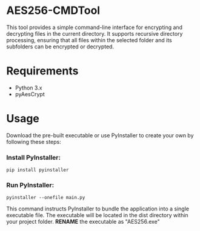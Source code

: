 # AES256-CMDTool
This tool provides a simple command-line interface for encrypting and decrypting files in the current directory. It supports recursive directory processing, ensuring that all files within the selected folder and its subfolders can be encrypted or decrypted.

# Requirements
- Python 3.x
- pyAesCrypt

# Usage
Download the pre-built executable or use PyInstaller to create your own by following these steps:

### Install PyInstaller:
```
pip install pyinstaller
```

### Run PyInstaller:
```
pyinstaller --onefile main.py
```
This command instructs PyInstaller to bundle the application into a single executable file. The executable will be located in the dist directory within your project folder. **RENAME** the executable as "AES256.exe"
